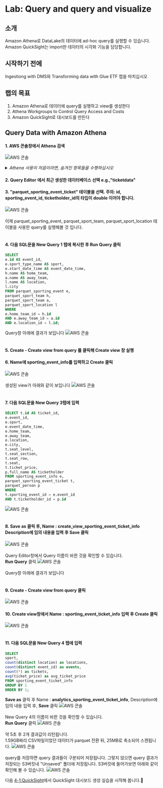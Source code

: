 # Lab: Query and query and visualize

## 소개<br>
Amazon Athena로 DataLake의 데이터에 ad-hoc query를 실행할 수 있습니다. Amazon QuickSight는 import한 데이터의 시각화 기능을 담당합니다.

## 시작하기 전에
Ingestiong with DMS와 Transforming data with Glue ETF 랩을 마치십시오

## 랩의 목표
1. Amazon Athena로 데이터에 query를 실행하고 view를 생성한다
2. Athena Workgroups to Control Query Access and Costs
3. Amazon QuickSight로 대시보드를 만든다

## Query Data with Amazon Athena
#### 1. AWS 콘솔창에서 Athena 검색
![AWS 콘솔](../images/aq/aq-1.png)

<details>
<summary><em> Athena 사용이 처음이라면, 숨겨진 항목들을 수행하십시오</em></summary><p>
1. Get Started 클릭
![AWS 콘솔](../images/aq/aq-athena-start.png)
2. 상단의 'set up a query result location in Amazon S3' 클릭
![AWS 콘솔](../images/aq/aq-setups3.png)
3. <b>Query result location</b>aq-필드의 팝업 윈도우에서 Select 아이콘 클릭.<br> dmslabs3bucket (e.g: dmslab-student-dmslabs3bucket-xg1hdyq60ibs) 선택 후, <b>Select</b> 버튼 선택
![AWS 콘솔](../images/aq/aq-selects3.png)
<br></br>
4. S3 위치 끝에 <b>athenaquery/</b> 추가 (끝에 "/"를 꼭 넣어주세요!). Save 클릭 <br>
![AWS 콘솔](../images/aq/aq-setting.png)
</details>

#### 2. <b>Query Editor</b> 에서 최근 생성한 데이터베이스 선택 e.g.,"<b>ticketdata</b>"
#### 3. "<b>parquet_sporting_event_ticket</b>" 테이블을 선택. 주의: id, sporting_event_id, ticketholder_id의 타입이 <b>double</b> 이어야 합니다.<br>
![AWS 콘솔](../images/aq/aq-queryeditor.png)<br></br>
이제 parquet_sporting_event, parquet_sport_team, parquet_sport_location 테이블을 사용한 query를 실행해볼 것 입니다.<br></br>
#### 4. 다음 SQL문을 New Query 1 탭에 복사한 후 <b>Run Query</b> 클릭
``` SQL
SELECT
e.id AS event_id,
e.sport_type_name AS sport,
e.start_date_time AS event_date_time,
h.name AS home_team,
a.name AS away_team,
l.name AS location,
l.city
FROM parquet_sporting_event e,
parquet_sport_team h,
parquet_sport_team a,
parquet_sport_location l
WHERE
e.home_team_id = h.id
AND e.away_team_id = a.id
AND e.location_id = l.id;
```
Query창 아래에 결과가 보입니다
![AWS 콘솔](../images/aq/aq-sql1.png)<br></br>
#### 5. <b>Create - Create view from query</b> 를 클릭해 Create view 창 실행
#### 6. Name에 sporting_event_info를 입력하고 <b>Create</b> 클릭
![AWS 콘솔](../images/aq/aq-view1.png)<br></br>
생성된 view가 아래와 같이 보입니다
![AWS 콘솔](../images/aq/aq-view1result.png)<br></br>
#### 7. 다음 SQL문을 <b>New Query 3</b>탭에 입력
``` sql
SELECT t.id AS ticket_id,
e.event_id,
e.sport,
e.event_date_time,
e.home_team,
e.away_team,
e.location,
e.city,
t.seat_level,
t.seat_section,
t.seat_row,
t.seat,
t.ticket_price,
p.full_name AS ticketholder
FROM sporting_event_info e,
parquet_sporting_event_ticket t,
parquet_person p
WHERE
t.sporting_event_id = e.event_id
AND t.ticketholder_id = p.id
```
![AWS 콘솔](../images/aq/aq-sql2.png)<br></br>
#### 8. <b> Save as </b> 클릭 후, Name : create_view_sporting_event_ticket_info Description에 임의 내용을 입력 후 Save 클릭
![AWS 콘솔](../images/aq/aq-view2.png)<br></br>
Query Editor창에서 Query 이름이 바뀐 것을 확인할 수 있습니다.
<br><b>Run Query</b> 클릭
![AWS 콘솔](../images/aq/aq-runquery.png)<br></br>
Query창 아래에 결과가 보입니다<br></br>
#### 9. <b>Create - Create view from query</b> 클릭
![AWS 콘솔](../images/aq/aq-runqueryresult.png)
#### 10. Create view창에서 Name : <b>sporting_event_ticket_info</b> 입력 후 <b>Create</b> 클릭
![AWS 콘솔](../images/aq/aq-createview-seti.png)<br></br>
#### 11. 다음 SQL문을 New Query 4 탭에 입력
``` sql
SELECT
sport,
count(distinct location) as locations,
count(distinct event_id) as events,
count(*) as tickets,
avg(ticket_price) as avg_ticket_price
FROM sporting_event_ticket_info
GROUP BY 1
ORDER BY 1;
```
<b>Save as</b> 클릭 후 Name : <b>analytics_sporting_event_ticket_info</b>, Description에 임의 내용 입력 후, <b>Save</b> 클릭
![AWS 콘솔](../images/aq/aq-save-aseti.png)
<br></br>
New Query 4의 이름이 바뀐 것을 확인할 수 있습니다.<br>
<b>Run Query</b> 클릭
![AWS 콘솔](../images/aq/aq-aseti-runquery.png)
<br></br>약 5초 후 2개 결과값이 리턴됩니다.<br> 1.59GB짜리 CSV파일이었던 데이터가 parquet 전환 뒤, 25MB로 축소되어 스캔됩니다.
![AWS 콘솔](../images/aq/aq-result-aseti.png)
<br></br>
query를 저장하면 query 결과들이 구분되어 저장됩니다. 그렇지 않으면 query 결과가 저장되는 S3버킷내 "Unsaved" 폴더에 저장됩니다. S3버킷에 들어가보면 아래와 같이 확인해 볼 수 있습니다.
![AWS 콘솔](../images/aq/aq-s3.png)

다음 [4-1:QuickSight](./detail/4-1:CreateQuickSightDashboard.md)에서 QuickSight 대시보드 생성 실습을 시작해 봅니다.🤗
